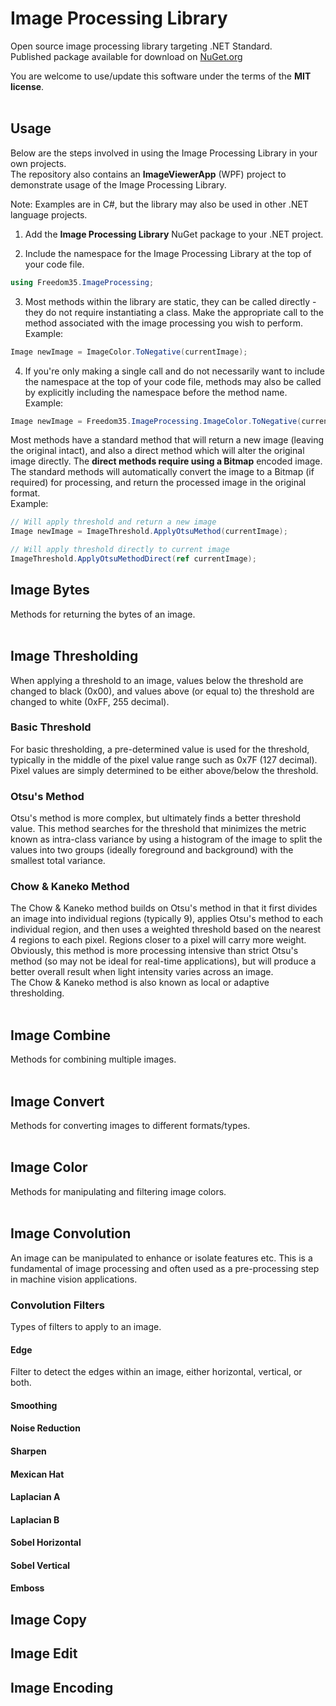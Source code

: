 # Image Processing Library
Open source image processing library targeting .NET Standard.  
Published package available for download on [NuGet.org](https://nuget.org)  

You are welcome to use/update this software under the terms of the **MIT license**.  
<br />

## Usage
Below are the steps involved in using the Image Processing Library in your own projects.  
The repository also contains an **ImageViewerApp** (WPF) project to demonstrate usage of the Image Processing Library.

Note: Examples are in C#, but the library may also be used in other .NET language projects.

1. Add the **Image Processing Library** NuGet package to your .NET project.  

2. Include the namespace for the Image Processing Library at the top of your code file.  
```csharp
using Freedom35.ImageProcessing;
```

3. Most methods within the library are static, they can be called directly - they do not require instantiating a class. Make the appropriate call to the method associated with the image processing you wish to perform.  
Example:
```csharp
Image newImage = ImageColor.ToNegative(currentImage);
```  

4. If you're only making a single call and do not necessarily want to include the namespace at the top of your code file, methods may also be called by explicitly including the namespace before the method name.  
Example:
```csharp
Image newImage = Freedom35.ImageProcessing.ImageColor.ToNegative(currentImage);
```  
Most methods have a standard method that will return a new image (leaving the original intact), and also a direct method which will alter the original image directly. The **direct methods require using a Bitmap** encoded image. The standard methods will automatically convert the image to a Bitmap (if required) for processing, and return the processed image in the original format.  
Example:
```csharp
// Will apply threshold and return a new image
Image newImage = ImageThreshold.ApplyOtsuMethod(currentImage);
```  
```csharp
// Will apply threshold directly to current image
ImageThreshold.ApplyOtsuMethodDirect(ref currentImage);
``` 

## Image Bytes
Methods for returning the bytes of an image.  
<br />

## Image Thresholding
When applying a threshold to an image, values below the threshold are changed to black (0x00), and values above (or equal to) the threshold are changed to white (0xFF, 255 decimal).

### Basic Threshold
For basic thresholding, a pre-determined value is used for the threshold, typically in the middle of the pixel value range such as 0x7F (127 decimal).  Pixel values are simply determined to be either above/below the threshold. 

### Otsu's Method
Otsu's method is more complex, but ultimately finds a better threshold value. This method searches for the threshold that minimizes the metric known as intra-class variance by using a histogram of the image to split the values into two groups (ideally foreground and background) with the smallest total variance.  

### Chow & Kaneko Method
The Chow & Kaneko method builds on Otsu's method in that it first divides an image into individual regions (typically 9), applies Otsu's method to each individual region, and then uses a weighted threshold based on the nearest 4 regions to each pixel. Regions closer to a pixel will carry more weight.  
Obviously, this method is more processing intensive than strict Otsu's method (so may not be ideal for real-time applications), but will produce a better overall result when light intensity varies across an image.  
The Chow & Kaneko method is also known as local or adaptive thresholding.  
<br />

## Image Combine
Methods for combining multiple images.  
<br />

## Image Convert
Methods for converting images to different formats/types.  
<br />

## Image Color
Methods for manipulating and filtering image colors.  
<br />

## Image Convolution
An image can be manipulated to enhance or isolate features etc. This is a fundamental of image processing and often used as a pre-processing step in machine vision applications.

### Convolution Filters
Types of filters to apply to an image.

#### Edge
Filter to detect the edges within an image, either horizontal, vertical, or both.

#### Smoothing

#### Noise Reduction

#### Sharpen

#### Mexican Hat

#### Laplacian A

#### Laplacian B

#### Sobel Horizontal

#### Sobel Vertical

#### Emboss

## Image Copy

## Image Edit

## Image Encoding